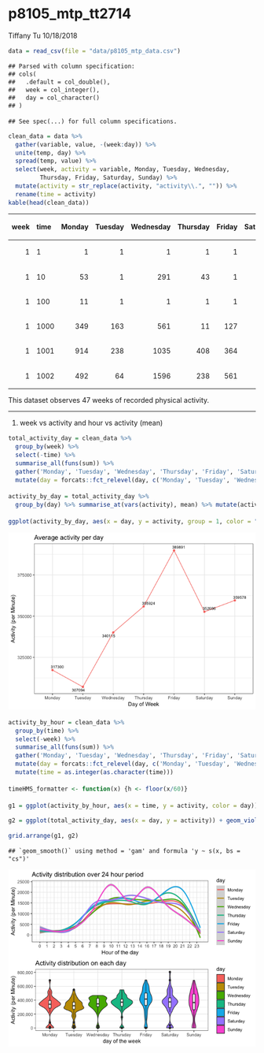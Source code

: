 p8105\_mtp\_tt2714
================
Tiffany Tu
10/18/2018

``` r
data = read_csv(file = "data/p8105_mtp_data.csv") 
```

    ## Parsed with column specification:
    ## cols(
    ##   .default = col_double(),
    ##   week = col_integer(),
    ##   day = col_character()
    ## )

    ## See spec(...) for full column specifications.

``` r
clean_data = data %>% 
  gather(variable, value, -(week:day)) %>% 
  unite(temp, day) %>% 
  spread(temp, value) %>% 
  select(week, activity = variable, Monday, Tuesday, Wednesday, 
         Thursday, Friday, Saturday, Sunday) %>% 
  mutate(activity = str_replace(activity, "activity\\.", "")) %>% 
  rename(time = activity)
kable(head(clean_data))
```

<table>

<thead>

<tr>

<th style="text-align:right;">

week

</th>

<th style="text-align:left;">

time

</th>

<th style="text-align:right;">

Monday

</th>

<th style="text-align:right;">

Tuesday

</th>

<th style="text-align:right;">

Wednesday

</th>

<th style="text-align:right;">

Thursday

</th>

<th style="text-align:right;">

Friday

</th>

<th style="text-align:right;">

Saturday

</th>

<th style="text-align:right;">

Sunday

</th>

</tr>

</thead>

<tbody>

<tr>

<td style="text-align:right;">

1

</td>

<td style="text-align:left;">

1

</td>

<td style="text-align:right;">

1

</td>

<td style="text-align:right;">

1

</td>

<td style="text-align:right;">

1

</td>

<td style="text-align:right;">

1

</td>

<td style="text-align:right;">

1

</td>

<td style="text-align:right;">

1

</td>

<td style="text-align:right;">

1

</td>

</tr>

<tr>

<td style="text-align:right;">

1

</td>

<td style="text-align:left;">

10

</td>

<td style="text-align:right;">

53

</td>

<td style="text-align:right;">

1

</td>

<td style="text-align:right;">

291

</td>

<td style="text-align:right;">

43

</td>

<td style="text-align:right;">

1

</td>

<td style="text-align:right;">

1

</td>

<td style="text-align:right;">

1

</td>

</tr>

<tr>

<td style="text-align:right;">

1

</td>

<td style="text-align:left;">

100

</td>

<td style="text-align:right;">

11

</td>

<td style="text-align:right;">

1

</td>

<td style="text-align:right;">

1

</td>

<td style="text-align:right;">

1

</td>

<td style="text-align:right;">

1

</td>

<td style="text-align:right;">

1

</td>

<td style="text-align:right;">

1

</td>

</tr>

<tr>

<td style="text-align:right;">

1

</td>

<td style="text-align:left;">

1000

</td>

<td style="text-align:right;">

349

</td>

<td style="text-align:right;">

163

</td>

<td style="text-align:right;">

561

</td>

<td style="text-align:right;">

11

</td>

<td style="text-align:right;">

127

</td>

<td style="text-align:right;">

1

</td>

<td style="text-align:right;">

305

</td>

</tr>

<tr>

<td style="text-align:right;">

1

</td>

<td style="text-align:left;">

1001

</td>

<td style="text-align:right;">

914

</td>

<td style="text-align:right;">

238

</td>

<td style="text-align:right;">

1035

</td>

<td style="text-align:right;">

408

</td>

<td style="text-align:right;">

364

</td>

<td style="text-align:right;">

1

</td>

<td style="text-align:right;">

276

</td>

</tr>

<tr>

<td style="text-align:right;">

1

</td>

<td style="text-align:left;">

1002

</td>

<td style="text-align:right;">

492

</td>

<td style="text-align:right;">

64

</td>

<td style="text-align:right;">

1596

</td>

<td style="text-align:right;">

238

</td>

<td style="text-align:right;">

561

</td>

<td style="text-align:right;">

1

</td>

<td style="text-align:right;">

425

</td>

</tr>

</tbody>

</table>

This dataset observes 47 weeks of recorded physical activity.

-----

1.  week vs activity and hour vs activity (mean)

<!-- end list -->

``` r
total_activity_day = clean_data %>% 
  group_by(week) %>% 
  select(-time) %>% 
  summarise_all(funs(sum)) %>% 
  gather('Monday', 'Tuesday', 'Wednesday', 'Thursday', 'Friday', 'Saturday', 'Sunday', key = "day", value = "activity") %>% 
  mutate(day = forcats::fct_relevel(day, c('Monday', 'Tuesday', 'Wednesday', 'Thursday', 'Friday', 'Saturday', 'Sunday'))) 

activity_by_day = total_activity_day %>%
  group_by(day) %>% summarise_at(vars(activity), mean) %>% mutate(activity, activity = round(activity))

ggplot(activity_by_day, aes(x = day, y = activity, group = 1, color = "red")) + geom_point() + geom_line() + geom_text_repel(aes(label = activity), size = 2.8, color = "black") + theme_bw() + labs(title = "Average activity per day", x = "Day of Week", y = "Activity (per Minute)") + theme(legend.position = "none")
```

![](p8105_mtp_tt2714_files/figure-gfm/unnamed-chunk-2-1.png)<!-- -->

``` r
activity_by_hour = clean_data %>% 
  group_by(time) %>% 
  select(-week) %>%
  summarise_all(funs(sum)) %>% 
  gather('Monday', 'Tuesday', 'Wednesday', 'Thursday', 'Friday', 'Saturday', 'Sunday', key = "day", value = "activity") %>% 
  mutate(day = forcats::fct_relevel(day, c('Monday', 'Tuesday', 'Wednesday', 'Thursday', 'Friday', 'Saturday', 'Sunday'))) %>% 
  mutate(time = as.integer(as.character(time)))

timeHMS_formatter <- function(x) {h <- floor(x/60)}

g1 = ggplot(activity_by_hour, aes(x = time, y = activity, color = day)) + geom_smooth(method = "auto") + scale_x_continuous(label = timeHMS_formatter, breaks = seq(1, 1440, by = 64)) + labs(title = "Activity distribution over 24 hour period", x = "Hour of the day", y = "Activity (per Minute)") + theme_bw()
```

``` r
g2 = ggplot(total_activity_day, aes(x = day, y = activity)) + geom_violin(adjust = 0.8, aes(fill = day))  + geom_boxplot(width = 0.1) + labs(title = "Activity distribution on each day", x = "day of the week", y = "Activity (per Minute)") + theme_bw() + scale_y_continuous(labels = scales::comma)
```

``` r
grid.arrange(g1, g2)
```

    ## `geom_smooth()` using method = 'gam' and formula 'y ~ s(x, bs = "cs")'

![](p8105_mtp_tt2714_files/figure-gfm/combine%202%20plots-1.png)<!-- -->
